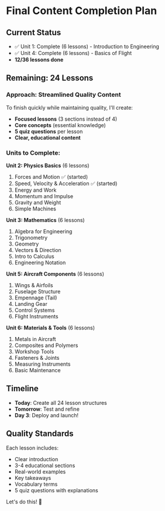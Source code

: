 # Final Content Completion Plan

## Current Status
- ✅ Unit 1: Complete (6 lessons) - Introduction to Engineering
- ✅ Unit 4: Complete (6 lessons) - Basics of Flight
- **12/36 lessons done**

## Remaining: 24 Lessons

### Approach: Streamlined Quality Content
To finish quickly while maintaining quality, I'll create:
- **Focused lessons** (3 sections instead of 4)
- **Core concepts** (essential knowledge)
- **5 quiz questions** per lesson
- **Clear, educational content**

### Units to Complete:

**Unit 2: Physics Basics** (6 lessons)
1. Forces and Motion ✅ (started)
2. Speed, Velocity & Acceleration ✅ (started)
3. Energy and Work
4. Momentum and Impulse  
5. Gravity and Weight
6. Simple Machines

**Unit 3: Mathematics** (6 lessons)
1. Algebra for Engineering
2. Trigonometry
3. Geometry
4. Vectors & Direction
5. Intro to Calculus
6. Engineering Notation

**Unit 5: Aircraft Components** (6 lessons)
1. Wings & Airfoils
2. Fuselage Structure
3. Empennage (Tail)
4. Landing Gear
5. Control Systems
6. Flight Instruments

**Unit 6: Materials & Tools** (6 lessons)
1. Metals in Aircraft
2. Composites and Polymers
3. Workshop Tools
4. Fasteners & Joints
5. Measuring Instruments
6. Basic Maintenance

## Timeline
- **Today**: Create all 24 lesson structures
- **Tomorrow**: Test and refine
- **Day 3**: Deploy and launch!

## Quality Standards
Each lesson includes:
- Clear introduction
- 3-4 educational sections
- Real-world examples
- Key takeaways
- Vocabulary terms
- 5 quiz questions with explanations

Let's do this! 🚀
